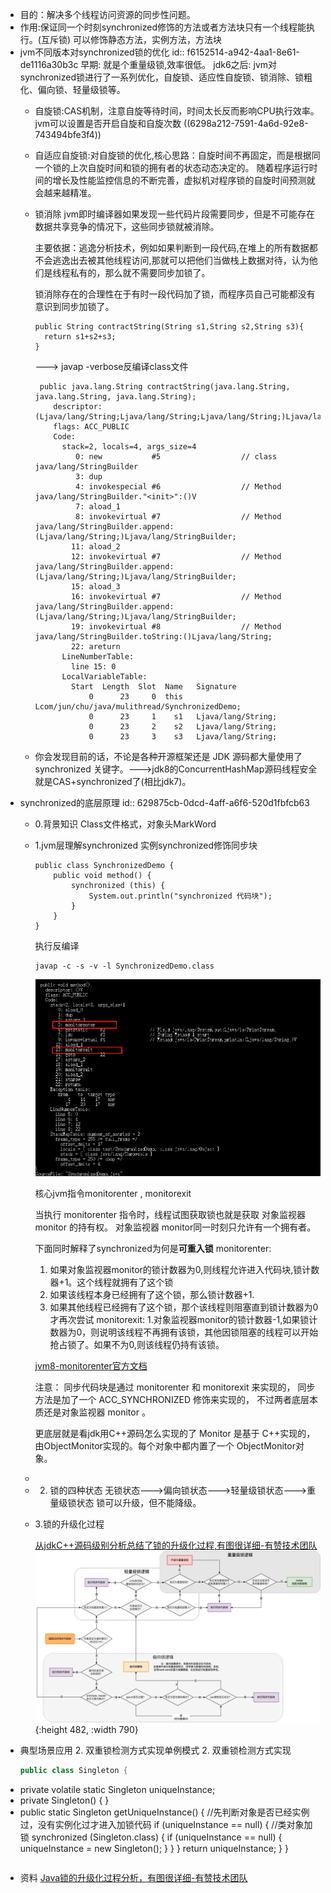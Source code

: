 - 目的：解决多个线程访问资源的同步性问题。
- 作用:保证同一个时刻synchronized修饰的方法或者方法块只有一个线程能执行。(互斥锁)
  可以修饰静态方法，实例方法，方法块
- jvm不同版本对synchronized锁的优化
  id:: f6152514-a942-4aa1-8e61-de1116a30b3c
  早期: 就是个重量级锁,效率很低。
  jdk6之后: jvm对synchronized锁进行了一系列优化，自旋锁、适应性自旋锁、锁消除、锁粗化、偏向锁、轻量级锁等。
	- 自旋锁:CAS机制，注意自旋等待时间，时间太长反而影响CPU执行效率。jvm可以设置是否开启自旋和自旋次数 ((6298a212-7591-4a6d-92e8-743494bfe3f4))
	- 自适应自旋锁:对自旋锁的优化,核心思路：自旋时间不再固定，而是根据同一个锁的上次自旋时间和锁的拥有者的状态动态决定的。
	  随着程序运行时间的增长及性能监控信息的不断完善，虚拟机对程序锁的自旋时间预测就会越来越精准。
	- 锁消除
	  jvm即时编译器如果发现一些代码片段需要同步，但是不可能存在数据共享竞争的情况下，这些同步锁就被消除。
	  
	  主要依据：逃逸分析技术，例如如果判断到一段代码,在堆上的所有数据都不会逃逸出去被其他线程访问,那就可以把他们当做栈上数据对待，认为他们是线程私有的，那么就不需要同步加锁了。
	  
	  锁消除存在的合理性在于有时一段代码加了锁，而程序员自己可能都没有意识到同步加锁了。
	  ```
	  public String contractString(String s1,String s2,String s3){
	  	return s1+s2+s3;
	  }
	  ```
	  ---> javap -verbose反编译class文件
	  ```idea show bytecode
	   public java.lang.String contractString(java.lang.String, java.lang.String, java.lang.String);
	      descriptor: (Ljava/lang/String;Ljava/lang/String;Ljava/lang/String;)Ljava/lang/String;
	      flags: ACC_PUBLIC
	      Code:
	        stack=2, locals=4, args_size=4
	           0: new           #5                  // class java/lang/StringBuilder
	           3: dup
	           4: invokespecial #6                  // Method java/lang/StringBuilder."<init>":()V
	           7: aload_1
	           8: invokevirtual #7                  // Method java/lang/StringBuilder.append:(Ljava/lang/String;)Ljava/lang/StringBuilder;
	          11: aload_2
	          12: invokevirtual #7                  // Method java/lang/StringBuilder.append:(Ljava/lang/String;)Ljava/lang/StringBuilder;
	          15: aload_3
	          16: invokevirtual #7                  // Method java/lang/StringBuilder.append:(Ljava/lang/String;)Ljava/lang/StringBuilder;
	          19: invokevirtual #8                  // Method java/lang/StringBuilder.toString:()Ljava/lang/String;
	          22: areturn
	        LineNumberTable:
	          line 15: 0
	        LocalVariableTable:
	          Start  Length  Slot  Name   Signature
	              0      23     0  this   Lcom/jun/chu/java/mulithread/SynchronizedDemo;
	              0      23     1    s1   Ljava/lang/String;
	              0      23     2    s2   Ljava/lang/String;
	              0      23     3    s3   Ljava/lang/String;
	  
	  ```
	- 你会发现目前的话，不论是各种开源框架还是 JDK 源码都大量使用了 synchronized 关键字。--->jdk8的ConcurrentHashMap源码线程安全就是CAS+synchronized了(相比jdk7)。
- synchronized的底层原理
  id:: 629875cb-0dcd-4aff-a6f6-520d1fbfcb63
	- 0.背景知识
	  Class文件格式，对象头MarkWord
	- 1.jvm层理解synchronized
	  实例synchronized修饰同步块
	  ```
	  public class SynchronizedDemo {
	      public void method() {
	          synchronized (this) {
	              System.out.println("synchronized 代码块");
	          }
	      }
	  }
	  ```
	  执行反编译
	  ```shell
	  javap -c -s -v -l SynchronizedDemo.class
	  ```
	  ![image.png](../assets/image_1654159626872_0.png) 
	  
	  核心jvm指令monitorenter , monitorexit
	  
	  当执行 monitorenter 指令时，线程试图获取锁也就是获取 对象监视器 monitor 的持有权。
	  对象监视器 monitor同一时刻只允许有一个拥有者。
	  
	  下面同时解释了synchronized为何是**可重入锁**
	  monitorenter:
	  1. 如果对象监视器monitor的锁计数器为0,则线程允许进入代码块,锁计数器+1。这个线程就拥有了这个锁
	  2. 如果该线程本身已经拥有了这个锁，那么锁计数器+1.
	  3. 如果其他线程已经拥有了这个锁，那个该线程则阻塞直到锁计数器为0才再次尝试
	  monitorexit:
	  1.对象监视器monitor的锁计数器-1,如果锁计数器为0，则说明该线程不再拥有该锁，其他因锁阻塞的线程可以开始抢占锁了。如果不为0,则该线程仍持有该锁。
	  
	  [jvm8-monitorenter官方文档](https://docs.oracle.com/javase/specs/jvms/se8/html/jvms-6.html#jvms-6.5.monitorenter)
	  
	  注意：
	  同步代码块是通过 monitorenter 和 monitorexit 来实现的，
	  同步方法是加了一个 ACC_SYNCHRONIZED 修饰来实现的，
	  不过两者底层本质还是对象监视器 monitor 。
	  
	  更底层就是看jdk用C++源码怎么实现的了
	  Monitor 是基于 C++实现的，由ObjectMonitor实现的。每个对象中都内置了一个 ObjectMonitor对象。
	-
	- 2. 锁的四种状态
	  无锁状态--->偏向锁状态--->轻量级锁状态--->重量级锁状态
	  锁可以升级，但不能降级。
	- 3.锁的升级化过程
	  
	  [从jdkC++源码级别分析总结了锁的升级化过程,有图很详细-有赞技术团队](https://tech.youzan.com/javasuo-yu-xian-cheng-de-na-xie-shi/)
	  ![2.6本章小结锁的升级化过程图.png](../assets/image_1654158066220_0.png){:height 482, :width 790}
- 典型场景应用
  2. 双重锁检测方式实现单例模式
  2. 双重锁检测方式实现
   ``` java
   public class Singleton {
- private volatile static Singleton uniqueInstance;
- private Singleton() {
   }
- public  static Singleton getUniqueInstance() {
   //先判断对象是否已经实例过，没有实例化过才进入加锁代码
   if (uniqueInstance == null) {
   //类对象加锁
   synchronized (Singleton.class) {
   if (uniqueInstance == null) {
   uniqueInstance = new Singleton();
   }
   }
   }
   return uniqueInstance;
   }
   }
   ```
- 资料
  [Java锁的升级化过程分析，有图很详细-有赞技术团队](https://tech.youzan.com/javasuo-yu-xian-cheng-de-na-xie-shi/)